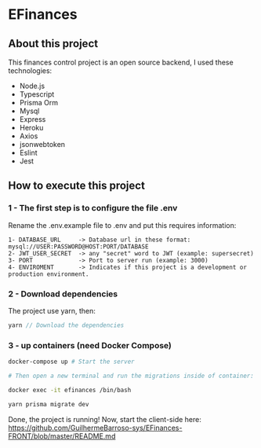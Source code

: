 # EFinances
## About this project
  This finances control project is an open source backend, I used these technologies:
  - Node.js
  - Typescript
  - Prisma Orm
  - Mysql
  - Express
  - Heroku
  - Axios
  - jsonwebtoken 
  - Eslint
  - Jest

## How to execute this project

### 1 - The first step is to configure the file .env


Rename the .env.example file to .env and put this requires information:
    
    1- DATABASE_URL     -> Database url in these format: mysql://USER:PASSWORD@HOST:PORT/DATABASE
    2- JWT_USER_SECRET  -> any "secret" word to JWT (example: supersecret)
    3- PORT             -> Port to server run (example: 3000)
    4- ENVIROMENT       -> Indicates if this project is a development or production environment.

    
### 2 - Download dependencies
The project use yarn, then:
```ts
yarn // Download the dependencies  
```

### 3 - up containers (need Docker Compose)

```bash
docker-compose up # Start the server

# Then open a new terminal and run the migrations inside of container:

docker exec -it efinances /bin/bash

yarn prisma migrate dev
```

Done, the project is running! Now, start the client-side here: https://github.com/GuilhermeBarroso-sys/EFinances-FRONT/blob/master/README.md <br>
 
    

